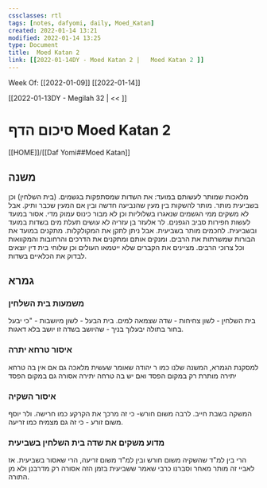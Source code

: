 ```yaml
---
cssclasses: rtl
tags: [notes, dafyomi, daily, Moed_Katan] 
created: 2022-01-14 13:21
modified: 2022-01-14 13:25
type: Document
title:  Moed Katan 2
link: [[2022-01-14DY - Moed Katan 2 |   Moed Katan 2 ]]
---
```

Week Of: [[2022-01-09]]
[[2022-01-14]]

[[2022-01-13DY - Megilah 32 | << ]] 

# סיכום הדף  Moed Katan 2

[[HOME]]/[[Daf Yomi##Moed Katan]]

## משנה
מלאכות שמותר לעשותם במועד:  את השדות שמסתפקות בגשמים. (בית השלחין) וכן בשביעית מותר. מותר להשקות בין מעין שהנביעה חדשה ובין אם המעין שכבר ותיק. אבל לא משקים ממי הגשמים שנאגרו בשלוליות וכן לא מבור כינוס עמוק מדי. 
אסור במועד לעשות חפירות סביב הגפנים. 
לר אלעזר בן עזריה לא עושים תעלת מים בשדות במועד ובשביעית. לחכמים מותר בשביעית. אבל ניתן לתקן את המקולקלות.
מתקנים במועד את הבורות שמשרתות את הרבים. ומנקים אותם ומתקנים את הדרכים והרחובות והמקוואות וכל צרוכי הרבים.
מציינים את הקברים שלא ייטמאו העולים וכן שלוחי בית דין יוצאים לבדוק את הכלאיים בשדות.
## גמרא 

### משמעות בית השלחין
בית השלחין - לשון צחיחות - שדה שצמאה למים.
בית הבעל - לשון מיושבות - "כי יבעל בחור בתולה יבעלוך בניך - שהיושב בשדה זו יושב בלא דאגות.
### איסור טרחא יתרה
למסקנת הגמרא, המשנה שלנו כמו ר יהודה שאומר שעשית מלאכה גם אם אין בה טרחא יתירה מותרת רק במקום הפסד ואם יש בה טרחה יתירה אסורה גם במקום הפסד
### איסור השקיה
המשקה בשבת חייב. לרבה משום חורש- כי זה מרכך את הקרקע כמו חרישה. ולר יוסף משום זורע - כי זה גם מצמיח כמו זריעה.
### מדוע משקים את שדה בית השלחין בשביעית
הרי בין למ"ד שהשקיה משום חורש ובין למ"ד משום זריעה, הרי שאסור בשביעית.
אז לאביי זה מותר מאחר וסברנו כרבי שאמר ששביעית בזמן הזה אסורה רק מדרבנן ולא מן התורה. 
